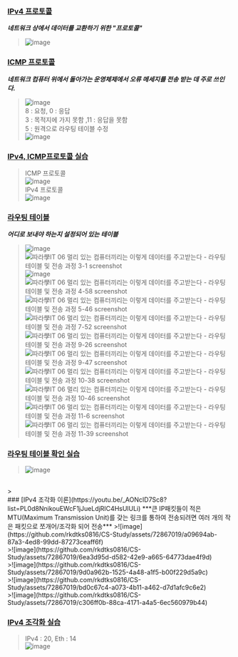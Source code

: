 ### [IPv4 프로토콜](https://youtu.be/_i8O_o2ozlE?list=PL0d8NnikouEWcF1jJueLdjRIC4HsUlULi)
***네트워크 상에서 데이터를 교환하기 위한 "프로토콜"***
> ![image](https://github.com/rkdtks0816/CS-Study/assets/72867019/b0aac41a-2060-4aa0-ae33-64cd25cbff78)

### [ICMP 프로토콜](https://youtu.be/JaBCIUsFE74?list=PL0d8NnikouEWcF1jJueLdjRIC4HsUlULi)
***네트워크 컴퓨터 위에서 돌아가는 운영체제에서 오류 메세지를 전송 받는 데 주로 쓰인다.***
> ![image](https://github.com/rkdtks0816/CS-Study/assets/72867019/cdb88bd3-d777-44da-b38b-dfb9f14d64df)<br>
> 8 : 요청, 0 : 응답 <br>
> 3 : 목적지에 가지 못함 ,11 : 응답을 못함 <br>
> 5 : 원격으로 라우팅 테이블 수정 <br>
> ![image](https://github.com/rkdtks0816/CS-Study/assets/72867019/9b516591-3f19-4ebb-a39a-e59d7d17d31d)



### [IPv4, ICMP프로토콜 실습](https://youtu.be/8ZwTvTuZlVw?list=PL0d8NnikouEWcF1jJueLdjRIC4HsUlULi)
> ICMP 프로토콜 <br> 
> ![image](https://github.com/rkdtks0816/CS-Study/assets/72867019/0b475fd9-dbca-4276-b6d5-4dc53991c6c3) <br> 
> IPv4 프로토콜 <br>
> ![image](https://github.com/rkdtks0816/CS-Study/assets/72867019/c4ccec26-03da-4369-8caf-4ffa1fc1c826)


### [라우팅 테이블](https://youtu.be/CjnKNIyREHA?list=PL0d8NnikouEWcF1jJueLdjRIC4HsUlULi)
***어디로 보내야 하는지 설정되어 있는 테이블***

>![image](https://github.com/rkdtks0816/CS-Study/assets/72867019/4ee091c9-458f-4d1f-90ae-30e47c25e04e)<br>
>![따라學IT  06  멀리 있는 컴퓨터끼리는 이렇게 데이터를 주고받는다 - 라우팅 테이블 및 전송 과정 3-1 screenshot](https://github.com/rkdtks0816/CS-Study/assets/72867019/0dfc498a-2866-42fa-be9e-da1a782474d0)<br>
>![image](https://github.com/rkdtks0816/CS-Study/assets/72867019/54291032-70a3-451c-bd7e-2a62df967b58)<br>
>![따라學IT  06  멀리 있는 컴퓨터끼리는 이렇게 데이터를 주고받는다 - 라우팅 테이블 및 전송 과정 4-58 screenshot](https://github.com/rkdtks0816/CS-Study/assets/72867019/6e8a0203-73d2-4811-ab6d-9a1e1dda7d0e)<br>
>![따라學IT  06  멀리 있는 컴퓨터끼리는 이렇게 데이터를 주고받는다 - 라우팅 테이블 및 전송 과정 5-46 screenshot](https://github.com/rkdtks0816/CS-Study/assets/72867019/f9b52683-8283-4f56-8b1c-df995d5e9568)<br>
>![따라學IT  06  멀리 있는 컴퓨터끼리는 이렇게 데이터를 주고받는다 - 라우팅 테이블 및 전송 과정 7-52 screenshot](https://github.com/rkdtks0816/CS-Study/assets/72867019/726397b4-2cfd-476f-a719-74a7fae9c58d)<br>
>![따라學IT  06  멀리 있는 컴퓨터끼리는 이렇게 데이터를 주고받는다 - 라우팅 테이블 및 전송 과정 9-26 screenshot](https://github.com/rkdtks0816/CS-Study/assets/72867019/e2c9ab8d-8941-40e4-b371-e966688a2ab2)<br>
>![따라學IT  06  멀리 있는 컴퓨터끼리는 이렇게 데이터를 주고받는다 - 라우팅 테이블 및 전송 과정 9-47 screenshot](https://github.com/rkdtks0816/CS-Study/assets/72867019/6392aafd-3b65-42cb-9461-6938f21ad1da)<br>
>![따라學IT  06  멀리 있는 컴퓨터끼리는 이렇게 데이터를 주고받는다 - 라우팅 테이블 및 전송 과정 10-38 screenshot](https://github.com/rkdtks0816/CS-Study/assets/72867019/94e8ee25-5a49-4e0c-b8be-ad85c1a27ec9)<br>
>![따라學IT  06  멀리 있는 컴퓨터끼리는 이렇게 데이터를 주고받는다 - 라우팅 테이블 및 전송 과정 10-46 screenshot](https://github.com/rkdtks0816/CS-Study/assets/72867019/f434172a-6407-4b00-aa6f-e0500b7d0481)<br>
>![따라學IT  06  멀리 있는 컴퓨터끼리는 이렇게 데이터를 주고받는다 - 라우팅 테이블 및 전송 과정 11-6 screenshot](https://github.com/rkdtks0816/CS-Study/assets/72867019/fa730f43-ab52-4379-9bbc-e3d6dc8c4b50)<br>
>![따라學IT  06  멀리 있는 컴퓨터끼리는 이렇게 데이터를 주고받는다 - 라우팅 테이블 및 전송 과정 11-39 screenshot](https://github.com/rkdtks0816/CS-Study/assets/72867019/909b6ddf-2ca8-4f3f-80ec-7cb7c5a7ed6d)<br>

### [라우팅 테이블 확인 실습](https://youtu.be/tVntagSJctc?list=PL0d8NnikouEWcF1jJueLdjRIC4HsUlULi)
>![image](https://github.com/rkdtks0816/CS-Study/assets/72867019/a5f2a1de-2506-403c-887b-5785849c9486)
<br>
><br>
### [IPv4 조각화 이론](https://youtu.be/_AONcID7Sc8?list=PL0d8NnikouEWcF1jJueLdjRIC4HsUlULi)
***큰 IP패킷들이 적은 MTU(Maximum Transmission Unit)를 갖는 링크를 통하여 전송되려면 여러 개의 작은 패킷으로 쪼개어/조각화 되어 전송***
>![image](https://github.com/rkdtks0816/CS-Study/assets/72867019/a09694ab-87a3-4ed8-99dd-87273ceaff6f)<br>
>![image](https://github.com/rkdtks0816/CS-Study/assets/72867019/6ea3d95d-d582-42e9-a665-64773dae4f9d)<br>
>![image](https://github.com/rkdtks0816/CS-Study/assets/72867019/9d0a962b-1525-4a48-a1f5-b00f229d5a9c)<br>
>![image](https://github.com/rkdtks0816/CS-Study/assets/72867019/bd0c67c4-a073-4b11-a462-d7d1afc9c6e2)<br>
>![image](https://github.com/rkdtks0816/CS-Study/assets/72867019/c306ff0b-88ca-4171-a4a5-6ec560979b44)<br>





### [IPv4 조각화 실습](https://youtu.be/QKEL9aBgHtg?list=PL0d8NnikouEWcF1jJueLdjRIC4HsUlULi)
> IPv4 : 20, Eth : 14 <br>
>![image](https://github.com/rkdtks0816/CS-Study/assets/72867019/ce90d983-026c-4c68-82f2-428411dffccb)

